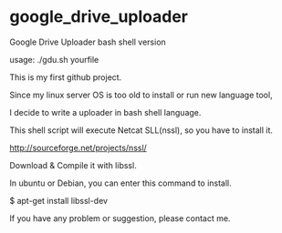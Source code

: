 google_drive_uploader
=====================

Google Drive Uploader bash shell version

usage: ./gdu.sh yourfile

This is my first github project.

Since my linux server OS is too old to install or run new language tool, 

I decide to write a uploader in bash shell language.

This shell script will execute Netcat SLL(nssl), so you have to install it.

http://sourceforge.net/projects/nssl/

Download & Compile it with libssl.

In ubuntu or Debian, you can enter this command to install.

$ apt-get install libssl-dev

If you have any problem or suggestion, please contact me.
